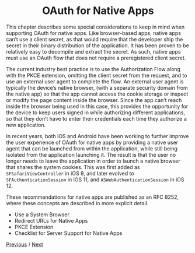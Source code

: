 <h1 align="center">OAuth for Native Apps</h1>

This chapter describes some special considerations to keep in mind when supporting OAuth for native apps. Like browser-based apps, native apps can’t use a client secret, as that would require that the developer ship the secret in their binary distribution of the application. It has been proven to be relatively easy to decompile and extract the secret. As such, native apps must use an OAuth flow that does not require a preregistered client secret.

The current industry best practice is to use the Authorization Flow along with the PKCE extension, omitting the client secret from the request, and to use an external user agent to complete the flow. An external user agent is typically the device’s native browser, (with a separate security domain from the native app) so that the app cannot access the cookie storage or inspect or modify the page content inside the browser. Since the app can’t reach inside the browser being used in this case, this provides the opportunity for the device to keep users signed in while authorizing different applications, so that they don’t have to enter their credentials each time they authorize a new application.

In recent years, both iOS and Android have been working to further improve the user experience of OAuth for native apps by providing a native user agent that can be launched from within the application, while still being isolated from the application launching it. The result is that the user no longer needs to leave the application in order to launch a native browser that shares the system cookies. This was first added as `SFSafariViewController` in iOS 9, and later evolved to `SFAuthenticationSession` in iOS 11, and `ASWebAuthenticationSession` in iOS 12.

These recommendations for native apps are published as an RFC 8252, where these concepts are described in more explicit detail.

- Use a System Browser
- Redirect URLs for Native Apps
- PKCE Extension
- Checklist for Server Support for Native Apps

[Previous](https:// "Previous")
/
[Next](https:// "Next")
